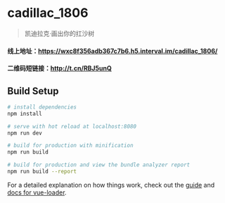 # cadillac_1806

> 凯迪拉克·画出你的扛沙树

#### 线上地址：https://wxc8f356adb367c7b6.h5.interval.im/cadillac_1806/
#### 二维码短链接：http://t.cn/RBJ5unQ

## Build Setup

``` bash
# install dependencies
npm install

# serve with hot reload at localhost:8080
npm run dev

# build for production with minification
npm run build

# build for production and view the bundle analyzer report
npm run build --report
```

For a detailed explanation on how things work, check out the [guide](http://vuejs-templates.github.io/webpack/) and [docs for vue-loader](http://vuejs.github.io/vue-loader).
